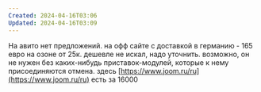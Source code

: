 ```yaml
---
Created: 2024-04-16T03:06
Updated: 2024-04-16T03:09
---
```

На авито нет предложений. на офф сайте с доставкой в германию - 165 евро
на озоне от 25к. дешевле не искал, надо уточнить.
возможно, он не нужен без каких-нибудь приставок-модулей, которые к нему присоединяются
отмена. здесь [https://www.joom.ru/ru](https://www.joom.ru/ru) есть за 16000